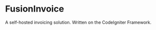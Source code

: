 FusionInvoice
=============

A self-hosted invoicing solution. Written on the CodeIgniter Framework.
